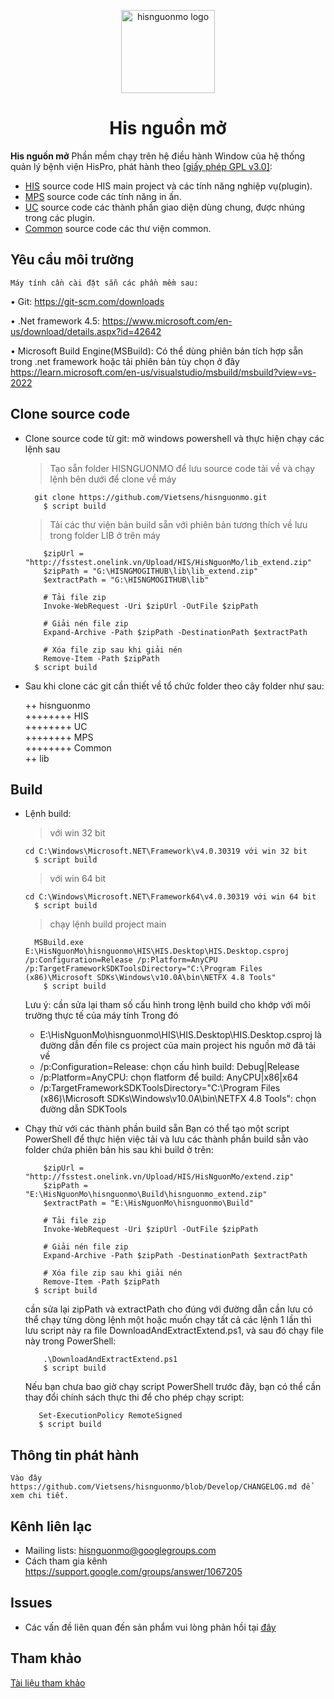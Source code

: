 <!-- markdownlint-disable-next-line -->
<p align="center">
  <a href="https://nguonmo.benhvienthongminh.vn/ords/f?p=106:1:9302229919244:::::" rel="noopener" target="_blank"><img width="150" height="133" src="https://nguonmo.benhvienthongminh.vn/i/apex_ui/img/favicons/hispro/hispro-180.png" alt="hisnguonmo logo"></a>
</p>

<h1 align="center">His nguồn mở</h1>

**His nguồn mở** Phần mềm chạy trên hệ điều hành Window của hệ thống quản lý bệnh viện HisPro, phát hành theo [[giấy phép GPL v3.0]](https://github.com/Vietsens/hisnguonmo?tab=GPL-3.0-1-ov-file):

- [HIS](https://github.com/Vietsens/hisnguonmo/tree/Develop/HIS) source code HIS main project và các tính năng nghiệp vụ(plugin).  
- [MPS](https://github.com/Vietsens/hisnguonmo/tree/Develop/MPS) source code các tính năng in ấn.  
- [UC](https://github.com/Vietsens/hisnguonmo/tree/Develop/UC) source code các thành phần giao diện dùng chung, được nhúng trong các plugin.  
- [Common](https://github.com/Vietsens/hisnguonmo/tree/Develop/Common) source code các thư viện common.  


## Yêu cầu môi trường
	Máy tính cần cài đặt sẵn các phần mềm sau:

•	Git: https://git-scm.com/downloads

•	.Net framework 4.5:  https://www.microsoft.com/en-us/download/details.aspx?id=42642

•	Microsoft Build Engine(MSBuild): Có thể dùng phiên bản tích hợp sẵn trong .net framework 
	hoặc tải phiên bản tùy chọn ở đây https://learn.microsoft.com/en-us/visualstudio/msbuild/msbuild?view=vs-2022




## Clone source code

- Clone source code	từ git: mở windows powershell và thực hiện chạy các lệnh sau
  > Tạo sẵn folder HISNGUONMO để lưu source code tải về và chạy lệnh bên dưới để clone về máy
  ```shell	
	git clone https://github.com/Vietsens/hisnguonmo.git
	  $ script build
  ```  	
	
  
  > Tải các thư viện bản build sẵn với phiên bản tương thích về lưu trong folder LIB ở trên máy
	```shell	
		$zipUrl = "http://fsstest.onelink.vn/Upload/HIS/HisNguonMo/lib_extend.zip"
		$zipPath = "G:\HISNGMOGITHUB\lib\lib_extend.zip"
		$extractPath = "G:\HISNGMOGITHUB\lib"

		# Tải file zip
		Invoke-WebRequest -Uri $zipUrl -OutFile $zipPath

		# Giải nén file zip
		Expand-Archive -Path $zipPath -DestinationPath $extractPath
		
		# Xóa file zip sau khi giải nén
		Remove-Item -Path $zipPath
	  $ script build
	```    
  
  
- Sau khi clone các git cần thiết về tổ chức folder theo cây folder như sau:

	++ hisnguonmo  
	++++++++ HIS  
	++++++++ UC  
	++++++++ MPS  
	++++++++ Common  
	++ lib  
	
## Build
- Lệnh build:
  > với win 32 bit
	```shell
	cd C:\Windows\Microsoft.NET\Framework\v4.0.30319 với win 32 bit
	  $ script build
	``` 
  > với win 64 bit
	```shell
	cd C:\Windows\Microsoft.NET\Framework64\v4.0.30319 với win 64 bit
  	  $ script build
	```    
  > chạy lệnh build project main
  ```shell
	MSBuild.exe E:\HisNguonMo\hisnguonmo\HIS\HIS.Desktop\HIS.Desktop.csproj /p:Configuration=Release /p:Platform=AnyCPU /p:TargetFrameworkSDKToolsDirectory="C:\Program Files (x86)\Microsoft SDKs\Windows\v10.0A\bin\NETFX 4.8 Tools"
  	  $ script build
  ```  	
	Lưu ý: cần sửa lại tham số cấu hình trong lệnh build cho khớp với môi trường thực tế của máy tính
	Trong đó
	-	E:\HisNguonMo\hisnguonmo\HIS\HIS.Desktop\HIS.Desktop.csproj là đường dẫn đến file cs project của main project his nguồn mở đã tải về
	-	/p:Configuration=Release: chọn cấu hình build: Debug|Release
	-	/p:Platform=AnyCPU: chọn flatform để build: AnyCPU|x86|x64
	-	/p:TargetFrameworkSDKToolsDirectory="C:\Program Files (x86)\Microsoft SDKs\Windows\v10.0A\bin\NETFX 4.8 Tools": chọn đường dẫn SDKTools

- Chạy thử với các thành phần build sẵn
  Bạn có thể tạo một script PowerShell để thực hiện việc tải và lưu các thành phần build sẵn vào folder chứa phiên bản his sau khi build ở trên:
    ```shell
		$zipUrl = "http://fsstest.onelink.vn/Upload/HIS/HisNguonMo/extend.zip"
		$zipPath = "E:\HisNguonMo\hisnguonmo\Build\hisnguonmo_extend.zip"
		$extractPath = "E:\HisNguonMo\hisnguonmo\Build"

		# Tải file zip
		Invoke-WebRequest -Uri $zipUrl -OutFile $zipPath

		# Giải nén file zip
		Expand-Archive -Path $zipPath -DestinationPath $extractPath
		
		# Xóa file zip sau khi giải nén
		Remove-Item -Path $zipPath
   	  $ script build
	```   
	cần sửa lại zipPath và extractPath cho đúng với đường dẫn cần lưu
	có thể chạy từng dòng lệnh một hoặc muốn chạy tất cả các lệnh 1 lần thì lưu script này ra file DownloadAndExtractExtend.ps1, và sau đó chạy file này trong PowerShell:
    ```shell
		.\DownloadAndExtractExtend.ps1
		$ script build
	```  
	Nếu bạn chưa bao giờ chạy script PowerShell trước đây, bạn có thể cần thay đổi chính sách thực thi để cho phép chạy script:
	 ```shell
		Set-ExecutionPolicy RemoteSigned
		$ script build
	```  

## Thông tin phát hành

	Vào đây https://github.com/Vietsens/hisnguonmo/blob/Develop/CHANGELOG.md để xem chi tiết.
	
## Kênh liên lạc

- Mailing lists: hisnguonmo@googlegroups.com
- Cách tham gia kênh https://support.google.com/groups/answer/1067205

## Issues

- Các vấn đề liên quan đến sản phẩm vui lòng phản hồi tại [đây](https://github.com/Vietsens/hisnguonmo/issues)
	
## Tham khảo

[Tài liệu tham khảo](https://github.com/Vietsens/hisnguonmo/wiki)
